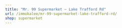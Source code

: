 ```yaml
---
title: "Mr. 99 Supermarket — Lake Trafford Rd"
url: /immokalee/mr-99-supermarket-lake-trafford-rd/
shop: supermarket
---
```

